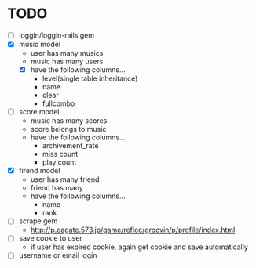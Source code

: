 # TODO

- [ ] loggin/loggin-rails gem
- [x] music model
  * user has many musics
  * music has many users
  - [x] have the following columns...
    * level(single table inheritance)
    * name
    * clear
    * fullcombo
- [ ] score model
  * music has many scores
  * score belongs to music
  * have the following columns...
    * archivement_rate
    * miss count
    * play count
- [x] firend model
  * user has many friend
  * friend has many
  * have the following columns...
    * name
    * rank
- [ ] scrape gem
  * http://p.eagate.573.jp/game/reflec/groovin/p/profile/index.html
- [ ] save cookie to user
  * if user has expired cookie, again get cookie and save automatically
- [ ] username or email login
